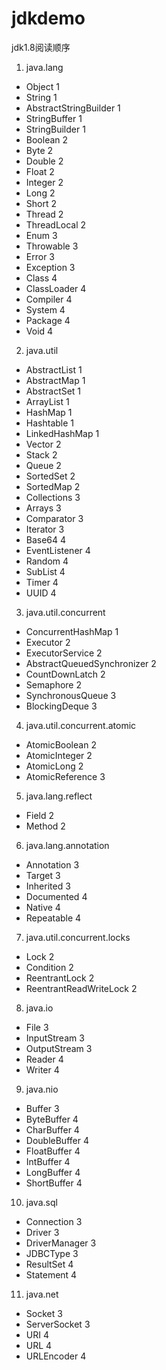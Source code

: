 # jdkdemo
jdk1.8阅读顺序

1. java.lang
 -  Object 1
 - String 1
 - AbstractStringBuilder 1
 - StringBuffer 1
 - StringBuilder 1
 - Boolean 2
 - Byte 2
 - Double 2
 - Float 2
 - Integer 2
 - Long 2
 - Short 2
 - Thread 2
 - ThreadLocal 2
 - Enum 3
 - Throwable 3
 - Error 3
 - Exception 3
 - Class 4
 - ClassLoader 4
 - Compiler 4
 - System 4
 - Package 4
 - Void 4

2. java.util
 - AbstractList 1
 - AbstractMap 1
 - AbstractSet 1
 - ArrayList 1
 - HashMap 1
 - Hashtable 1
 - LinkedHashMap 1
 - Vector 2
 - Stack 2
 - Queue 2
 - SortedSet 2
 - SortedMap 2
 - Collections 3
 - Arrays 3
 - Comparator 3
 - Iterator 3
 - Base64 4
 - EventListener 4
 - Random 4
 - SubList 4
 - Timer 4
 - UUID 4

3. java.util.concurrent
 - ConcurrentHashMap 1
 - Executor 2
 - ExecutorService 2
 - AbstractQueuedSynchronizer 2
 - CountDownLatch 2
 - Semaphore 2
 - SynchronousQueue 3
 - BlockingDeque 3

4. java.util.concurrent.atomic
 - AtomicBoolean 2
 - AtomicInteger 2
 - AtomicLong 2
 - AtomicReference 3

5. java.lang.reflect
 - Field 2
 - Method 2

6. java.lang.annotation
  - Annotation 3
  - Target 3
  - Inherited 3
  - Documented 4
  - Native 4
  - Repeatable 4

7. java.util.concurrent.locks
  - Lock 2
  - Condition 2
  - ReentrantLock 2
  - ReentrantReadWriteLock 2

8. java.io
  - File 3
  - InputStream 3
  - OutputStream 3
  - Reader 4
  - Writer 4

9. java.nio
  - Buffer 3
  - ByteBuffer 4
  - CharBuffer 4
  - DoubleBuffer 4
  - FloatBuffer 4
  - IntBuffer 4
  - LongBuffer 4
  - ShortBuffer 4

10. java.sql
  - Connection 3
  - Driver 3
  - DriverManager 3
  - JDBCType 3
  - ResultSet 4
  - Statement 4

11. java.net
  - Socket 3
  - ServerSocket 3
  - URI 4
  - URL 4
  - URLEncoder 4
